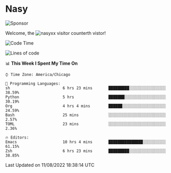 # Nasy

<!--
<p align="center">
<img height="200" src="https://github-readme-stats.vercel.app/api?username=nasyxx&count_private=true&show_icons=true&theme=dracula&include_all_commits=true"/>
<img height="200" src="https://github-readme-stats.vercel.app/api/top-langs/?username=nasyxx&theme=dracula&hide=html,jupyter+notebook&count_private=true&show_icons=true"/>
</p>

  
----------------
-->

![Sponsor](https://img.shields.io/static/v1.svg?label=Sponsor&message=%E2%9D%A4&logo=GitHub&style=flat&color=pink)
 
Welcome, the ![nasyxx visitor counter](https://count.getloli.com/get/@nasyxx?theme=rule34)th vistor!
 
<!--START_SECTION:waka-->
![Code Time](http://img.shields.io/badge/Code%20Time-2%2C551%20hrs%2047%20mins-blue)

![Lines of code](https://img.shields.io/badge/From%20Hello%20World%20I%27ve%20Written-5%20Million%20lines%20of%20code-blue)

📊 **This Week I Spent My Time On** 

```text
⌚︎ Time Zone: America/Chicago

💬 Programming Languages: 
sh                       6 hrs 23 mins       █████████░░░░░░░░░░░░░░░░   38.59% 
Python                   5 hrs               ███████░░░░░░░░░░░░░░░░░░   30.19% 
Org                      4 hrs 4 mins        ██████░░░░░░░░░░░░░░░░░░░   24.59% 
Bash                     25 mins             ░░░░░░░░░░░░░░░░░░░░░░░░░   2.57% 
TOML                     23 mins             ░░░░░░░░░░░░░░░░░░░░░░░░░   2.36%

🔥 Editors: 
Emacs                    10 hrs 4 mins       ███████████████░░░░░░░░░░   61.15% 
Zsh                      6 hrs 23 mins       █████████░░░░░░░░░░░░░░░░   38.85%

```


 Last Updated on 11/08/2022 18:38:14 UTC
<!--END_SECTION:waka-->

<!-- ![visitors](https://visitor-badge.laobi.icu/badge?page_id=nasyxx.nasyxx) -->
